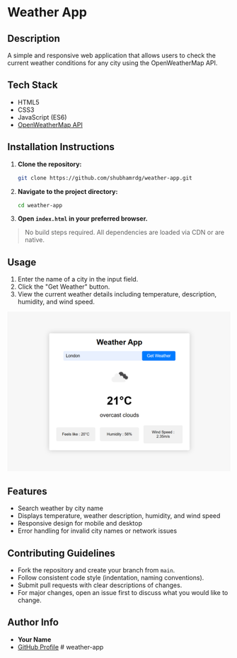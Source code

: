 # Weather App

## Description
A simple and responsive web application that allows users to check the current weather conditions for any city using the OpenWeatherMap API.

## Tech Stack
- HTML5
- CSS3
- JavaScript (ES6)
- [OpenWeatherMap API](https://openweathermap.org/api)

## Installation Instructions

1. **Clone the repository:**
    ```bash
    git clone https://github.com/shubhamrdg/weather-app.git
    ```
2. **Navigate to the project directory:**
    ```bash
    cd weather-app
    ```
3. **Open `index.html` in your preferred browser.**

> No build steps required. All dependencies are loaded via CDN or are native.

## Usage

1. Enter the name of a city in the input field.
2. Click the "Get Weather" button.
3. View the current weather details including temperature, description, humidity, and wind speed.

![Weather App Screenshot](screenshot.png) <!-- Add a screenshot if available -->

## Features

- Search weather by city name
- Displays temperature, weather description, humidity, and wind speed
- Responsive design for mobile and desktop
- Error handling for invalid city names or network issues

## Contributing Guidelines

- Fork the repository and create your branch from `main`.
- Follow consistent code style (indentation, naming conventions).
- Submit pull requests with clear descriptions of changes.
- For major changes, open an issue first to discuss what you would like to change.

## Author Info

- **Your Name**  
- [GitHub Profile](https://github.com/shubhamrdg)
#   w e a t h e r - a p p 
 
 
